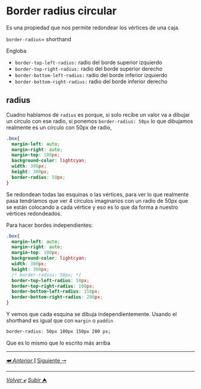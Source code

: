 # Border radius circular

Es una propiedad que nos permite redondear los vértices de una caja.

`border-radius`= shorthand

Engloba

* ``border-top-left-radius:`` radio del borde superior izquierdo
* ``border-top-right-radius:`` radio del borde superior derecho
* ``border-bottom-left-radius:`` radio del borde inferior izquierdo
* ``border-bottom-right-radius:`` radio del borde inferior derecho

## radius

Cuadno hablamos de `radius` es porque, si solo recibe un valor va a dibujar un círculo con ese radio, si ponemos `border-radius: 50px` lo que dibujamos realmente es un círculo con 50px de radio,

```CSS
.box{
  margin-left: auto;
  margin-right: auto;
  margin-top: 100px;
  background-color: lightcyan;
  width: 300px;
  height: 300px;
  border-radius: 50px;
}
```
Se redondean todas las esquinas o las vértices, para ver lo que realmente pasa tendríamos que ver 4 círculos imaginarios con un radio de 50px que se están colocando a cada vértice y eso es lo que da forma a nuestro vértices redondeados.

Para hacer bordes independientes:

```CSS
.box{
  margin-left: auto;
  margin-right: auto;
  margin-top: 100px;
  background-color: lightcyan;
  width: 300px;
  height: 300px;
  /* border-radius: 50px; */
  border-top-left-radius: 50px;
  border-top-right-radius: 100px;
  border-bottom-left-radius: 150px;
  border-bottom-right-radius: 200px;
}
```
Y vemos que cada esquina se dibuja independientemente. Usando el shorthand es igual que con ``margin`` o `paddin`

```CSS
border-radius: 50px 100px 150px 200 px;
```

Que es lo mismo que lo escrito más arriba

---

[**&#11176;** *Anterior* &#11007;](/teoria/teoriaBoxModel/02_borde.md "Border") 
[Siguiente **&#129042;**](/teoria/teoriaBoxModel/02.1.1_borderRadiusEliptico.md "")

---

[*Volver* **&ldca;**](/teoria/README.md "Menu principal") 
[*Subir* **&#11165;**](# "Ir al título")